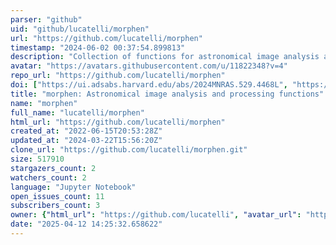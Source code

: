 ```yaml
---
parser: "github"
uid: "github/lucatelli/morphen"
url: "https://github.com/lucatelli/morphen"
timestamp: "2024-06-02 00:37:54.899813"
description: "Collection of functions for astronomical image analysis and processing. These tools involves pure python, but also are integrated with CASA (https://casa.nrao.edu/)"
avatar: "https://avatars.githubusercontent.com/u/11822348?v=4"
repo_url: "https://github.com/lucatelli/morphen"
doi: ["https://ui.adsabs.harvard.edu/abs/2024MNRAS.529.4468L", "https://ui.adsabs.harvard.edu/abs/2024ascl.soft05009L/abstract"]
title: "morphen: Astronomical image analysis and processing functions"
name: "morphen"
full_name: "lucatelli/morphen"
html_url: "https://github.com/lucatelli/morphen"
created_at: "2022-06-15T20:53:28Z"
updated_at: "2024-03-22T15:56:20Z"
clone_url: "https://github.com/lucatelli/morphen.git"
size: 517910
stargazers_count: 2
watchers_count: 2
language: "Jupyter Notebook"
open_issues_count: 11
subscribers_count: 3
owner: {"html_url": "https://github.com/lucatelli", "avatar_url": "https://avatars.githubusercontent.com/u/11822348?v=4", "login": "lucatelli", "type": "User"}
date: "2025-04-12 14:25:32.658622"
---
```

